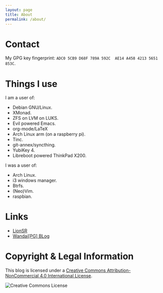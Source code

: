 ```yaml
---
layout: page
title: About
permalink: /about/
---
```


# Contact

My GPG key fingerprint: `ADC0 5CB9 D68F 789A 592C  AE14 A458 4213 5651 853C`.

# Things I use

I am a user of:
* Debian GNU/Linux.
* XMonad.
* ZFS on LVM on LUKS.
* Evil powered Emacs.
* org-mode/LaTeX
* Arch Linux arm (on a raspberry pi).
* Tinc.
* git-annex/syncthing.
* YubiKey 4.
* Libreboot powered ThinkPad X200.

I was a user of:
* Arch Linux.
* i3 windows manager.
* Btrfs.
* (Neo)Vim.
* raspbian.

# Links

* [LionSR](https://sirui-lu.com/)
* [Wandai\[PG\] BLog](https://twd2.me/)

# Copyright & Legal Information

This blog is licensed under a [Creative Commons Attribution-NonCommercial 4.0 International License](http://creativecommons.org/licenses/by-nc/4.0/).

![Creative Commons License](https://i.creativecommons.org/l/by-nc/4.0/88x31.png)
